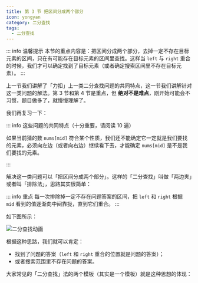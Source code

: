 ```yaml
---
title: 第 3 节 把区间分成两个部分
icon: yongyan
category: 二分查找
tags:
  - 二分查找
---
```


::: info 温馨提示
本节的重点内容是：把区间分成两个部分，去掉一定不存在目标元素的区间，只在有可能存在目标元素的区间里查找。这样当 `left` 与 `right` 重合的时候，我们才可以确定找到了目标元素（或者确定搜索区间里不存在目标元素）。
:::

上一节我们讲解了「力扣」上一类二分查找问题的共同特点，这一节我们讲解针对这一类问题的解法。第 3 节和第 4 节是重点，但 **绝对不是难点**，刚开始可能会不习惯，题目做多了，就慢慢理解了。

我们再复习一下：

::: info 这些问题的共同特点（十分重要，请阅读 10 遍）

如果当前猜的数 `nums[mid]` 符合某个性质，我们还不能确定它一定就是我们要找的元素，必须向左边（或者向右边）继续看下去，才能确定 `nums[mid]` 是不是我们要找的元素。

:::

解决这一类问题可以「把区间分成两个部分」。这样的「二分查找」叫做「两边夹」或者叫「排除法」，思路其实很简单：

::: info 重点
每一次排除掉一定不存在问题答案的区间，把 `left` 和 `right` 根据 `mid` 看到的值逐渐向中间靠拢，直到它们重合。
:::

如下图所示：

![二分查找动画](https://tva1.sinaimg.cn/large/008i3skNgy1gxavzkufbmg30u00gwwjo.gif)

根据这种思路，我们就可以肯定：

- 找到了问题的答案（`left` 和 `right` 重合的位置就是问题的答案）；
- 或者搜索范围里不存在问题的答案。

大家常见的「二分查找」法的两个模板（其实是一个模板）就是这种思想的体现：
